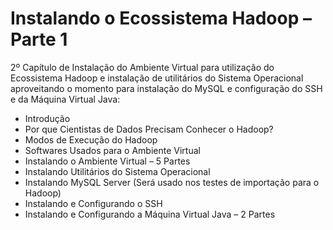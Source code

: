 # Instalando o Ecossistema Hadoop – Parte 1

2º Capítulo de Instalação do Ambiente Virtual para utilização do Ecossistema Hadoop e instalação de utilitários do Sistema Operacional aproveitando o momento para instalação do MySQL e configuração do SSH e da Máquina Virtual Java:

<ul>
  <li>Introdução</li>
  <li>Por que Cientistas de Dados Precisam Conhecer o Hadoop?</li>
  <li>Modos de Execução do Hadoop</li>
  <li>Softwares Usados para o Ambiente Virtual</li>
  <li>Instalando o Ambiente Virtual – 5 Partes</li>
  <li>Instalando Utilitários do Sistema Operacional</li>
  <li>Instalando MySQL Server (Será usado nos testes de importação para o Hadoop)</li>
  <li>Instalando e Configurando o SSH</li>
  <li>Instalando e Configurando a Máquina Virtual Java – 2 Partes</li>
</ul>